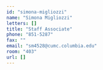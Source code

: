 ```yaml
---
id: "simona-migliozzi"
name: "Simona Migliozzi"
letters: []
title: "Staff Associate"
phone: "851-5287"
fax: ""
email: "sm4528@cumc.columbia.edu"
room: "403"
url: []
---
```

